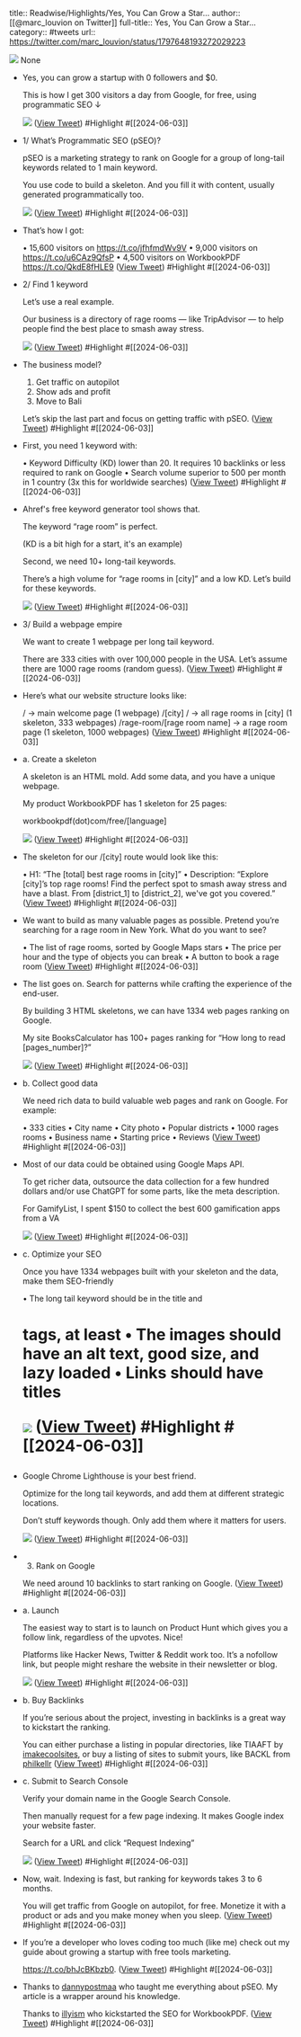 title:: Readwise/Highlights/Yes, You Can Grow a Star...
author:: [[@marc_louvion on Twitter]]
full-title:: Yes, You Can Grow a Star...
category:: #tweets
url:: https://twitter.com/marc_louvion/status/1797648193272029223

![](https://pbs.twimg.com/profile_images/1514863683574599681/9k7PqDTA.jpg)
None

- Yes, you can grow a startup with 0 followers and $0.
  
  This is how I get 300 visitors a day from Google, for free, using programmatic SEO ↓ 
  
  ![](https://pbs.twimg.com/media/GPKHgP9b0AE6_Sa.jpg) ([View Tweet](https://twitter.com/marc_louvion/status/1797648193272029223)) #Highlight #[[2024-06-03]]
- 1/ What’s Programmatic SEO (pSEO)?
  
  pSEO is a marketing strategy to rank on Google for a group of long-tail keywords related to 1 main keyword.
  
  You use code to build a skeleton. And you fill it with content, usually generated programmatically too. 
  
  ![](https://pbs.twimg.com/media/GPKHiAaakAA7bPy.jpg) ([View Tweet](https://twitter.com/marc_louvion/status/1797648223382995207)) #Highlight #[[2024-06-03]]
- That’s how I got:
  
  • 15,600 visitors on https://t.co/jfhfmdWv9V
  • 9,000 visitors on https://t.co/u6CAz9QfsP
  • 4,500 visitors on WorkbookPDF https://t.co/QkdE8fHLE9 ([View Tweet](https://twitter.com/marc_louvion/status/1797648246799794478)) #Highlight #[[2024-06-03]]
- 2/ Find 1 keyword
  
  Let’s use a real example.
  
  Our business is a directory of rage rooms — like TripAdvisor — to help people find the best place to smash away stress. 
  
  ![](https://pbs.twimg.com/media/GPKHlE8aoAEu_ZF.jpg) ([View Tweet](https://twitter.com/marc_louvion/status/1797648275702796780)) #Highlight #[[2024-06-03]]
- The business model?
  
  1.  Get traffic on autopilot
  2.  Show ads and profit
  3.  Move to Bali
  
  Let’s skip the last part and focus on getting traffic with pSEO. ([View Tweet](https://twitter.com/marc_louvion/status/1797648299224371327)) #Highlight #[[2024-06-03]]
- First, you need 1 keyword with:
  
  • Keyword Difficulty (KD) lower than 20. It requires 10 backlinks or less required to rank on Google
  • Search volume superior to 500 per month in 1 country (3x this for worldwide searches) ([View Tweet](https://twitter.com/marc_louvion/status/1797648321810661551)) #Highlight #[[2024-06-03]]
- Ahref's free keyword generator tool shows that.
  
  The keyword “rage room” is perfect.
  
  (KD is a bit high for a start, it's an example)
  
  Second, we need 10+ long-tail keywords.
  
  There’s a high volume for “rage rooms in [city]” and a low KD. Let’s build for these keywords. 
  
  ![](https://pbs.twimg.com/media/GPKHpb4agAAs3cs.jpg) ([View Tweet](https://twitter.com/marc_louvion/status/1797648351476990412)) #Highlight #[[2024-06-03]]
- 3/ Build a webpage empire
  
  We want to create 1 webpage per long tail keyword.
  
  There are 333 cities with over 100,000 people in the USA. Let’s assume there are 1000 rage rooms (random guess). ([View Tweet](https://twitter.com/marc_louvion/status/1797648374772175096)) #Highlight #[[2024-06-03]]
- Here’s what our website structure looks like:
  
  / → main welcome page (1 webpage)
  /[city] / → all rage rooms in [city] (1 skeleton, 333 webpages)
  /rage-room/[rage room name] → a rage room page (1 skeleton, 1000 webpages) ([View Tweet](https://twitter.com/marc_louvion/status/1797648397408915541)) #Highlight #[[2024-06-03]]
- a. Create a skeleton
  
  A skeleton is an HTML mold. Add some data, and you have a unique webpage.
  
  My product WorkbookPDF has 1 skeleton for 25 pages:
  
  workbookpdf(dot)com/free/[language] 
  
  ![](https://pbs.twimg.com/media/GPKHt2PagAA37YL.jpg) ([View Tweet](https://twitter.com/marc_louvion/status/1797648426324443468)) #Highlight #[[2024-06-03]]
- The skeleton for our /[city] route would look like this:
  
  • H1: “The [total] best rage rooms in [city]”
  • Description: “Explore [city]’s top rage rooms! Find the perfect spot to smash away stress and have a blast. From [district_1] to [district_2], we've got you covered.” ([View Tweet](https://twitter.com/marc_louvion/status/1797648449531498877)) #Highlight #[[2024-06-03]]
- We want to build as many valuable pages as possible. Pretend you’re searching for a rage room in New York. What do you want to see?
  
  • The list of rage rooms, sorted by Google Maps stars
  • The price per hour and the type of objects you can break
  • A button to book a rage room ([View Tweet](https://twitter.com/marc_louvion/status/1797648472293920926)) #Highlight #[[2024-06-03]]
- The list goes on. Search for patterns while crafting the experience of the end-user.
  
  By building 3 HTML skeletons, we can have 1334 web pages ranking on Google.
  
  My site BooksCalculator has 100+ pages ranking for “How long to read [pages_number]?” 
  
  ![](https://pbs.twimg.com/media/GPKHyMTaUAAzUKO.jpg) ([View Tweet](https://twitter.com/marc_louvion/status/1797648501607927943)) #Highlight #[[2024-06-03]]
- b. Collect good data
  
  We need rich data to build valuable web pages and rank on Google. For example:
  
  •  333 cities
  •      City name
  •      City photo
  •      Popular districts
  •  1000 rages rooms
  •      Business name
  •      Starting price
  •      Reviews ([View Tweet](https://twitter.com/marc_louvion/status/1797648524869525774)) #Highlight #[[2024-06-03]]
- Most of our data could be obtained using Google Maps API.
  
  To get richer data, outsource the data collection for a few hundred dollars and/or use ChatGPT for some parts, like the meta description.
  
  For GamifyList, I spent $150 to collect the best 600 gamification apps from a VA 
  
  ![](https://pbs.twimg.com/media/GPKH1U1bcAEopRL.jpg) ([View Tweet](https://twitter.com/marc_louvion/status/1797648555739689386)) #Highlight #[[2024-06-03]]
- c. Optimize your SEO
  
  Once you have 1334 webpages built with your skeleton and the data, make them SEO-friendly
  
  • The long tail keyword should be in the title and <h1> tags, at least
  • The images should have an alt text, good size, and lazy loaded
  • Links should have titles 
  
  ![](https://pbs.twimg.com/media/GPKH3G4aMAA97RC.jpg) ([View Tweet](https://twitter.com/marc_louvion/status/1797648585410187440)) #Highlight #[[2024-06-03]]
- Google Chrome Lighthouse is your best friend.
  
  Optimize for the long tail keywords, and add them at different strategic locations.
  
  Don’t stuff keywords though. Only add them where it matters for users. 
  
  ![](https://pbs.twimg.com/media/GPKH4vXawAArkaA.jpg) ([View Tweet](https://twitter.com/marc_louvion/status/1797648613281288317)) #Highlight #[[2024-06-03]]
- 3. Rank on Google
  
  We need around 10 backlinks to start ranking on Google. ([View Tweet](https://twitter.com/marc_louvion/status/1797648636274520287)) #Highlight #[[2024-06-03]]
- a. Launch
  
  The easiest way to start is to launch on Product Hunt which gives you a follow link, regardless of the upvotes. Nice!
  
  Platforms like Hacker News, Twitter & Reddit work too. It’s a nofollow link, but people might reshare the website in their newsletter or blog. 
  
  ![](https://pbs.twimg.com/media/GPKH7t4bwAAsD0q.jpg) ([View Tweet](https://twitter.com/marc_louvion/status/1797648664762167725)) #Highlight #[[2024-06-03]]
- b. Buy Backlinks
  
  If you’re serious about the project, investing in backlinks is a great way to kickstart the ranking.
  
  You can either purchase a listing in popular directories, like TIAAFT by [imakecoolsites](https://twitter.com/imakecoolsites), or buy a listing of sites to submit yours, like BACKL from [philkellr](https://twitter.com/philkellr) ([View Tweet](https://twitter.com/marc_louvion/status/1797648688409694666)) #Highlight #[[2024-06-03]]
- c. Submit to Search Console
  
  Verify your domain name in the Google Search Console.
  
  Then manually request for a few page indexing. It makes Google index your website faster.
  
  Search for a URL and click “Request Indexing” 
  
  ![](https://pbs.twimg.com/media/GPKH-xcawAAuA7j.jpg) ([View Tweet](https://twitter.com/marc_louvion/status/1797648717924991146)) #Highlight #[[2024-06-03]]
- Now, wait. Indexing is fast, but ranking for keywords takes 3 to 6 months.
  
  You will get traffic from Google on autopilot, for free. Monetize it with a product or ads and you make money when you sleep. ([View Tweet](https://twitter.com/marc_louvion/status/1797648741534765380)) #Highlight #[[2024-06-03]]
- If you’re a developer who loves coding too much (like me) check out my guide about growing a startup with free tools marketing.
  
  https://t.co/bhJcBKbzb0. ([View Tweet](https://twitter.com/marc_louvion/status/1797648764272066911)) #Highlight #[[2024-06-03]]
- Thanks to [dannypostmaa](https://twitter.com/dannypostmaa) who taught me everything about pSEO. My article is a wrapper around his knowledge.
  
  Thanks to [illyism](https://twitter.com/illyism) who kickstarted the SEO for WorkbookPDF. ([View Tweet](https://twitter.com/marc_louvion/status/1797648787005165883)) #Highlight #[[2024-06-03]]